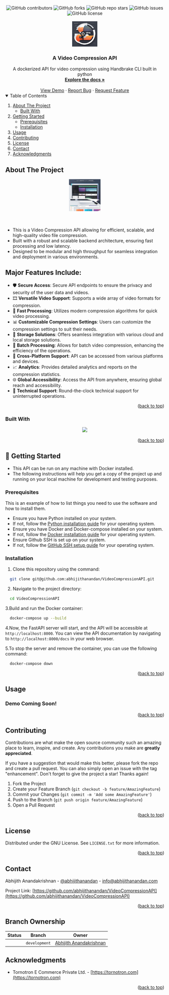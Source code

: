 <div align="center">
<img alt="GitHub contributors" src="https://img.shields.io/github/contributors/abhijithanandan/VideoCompressionAPI?style=for-the-badge">
<img alt="GitHub forks" src="https://img.shields.io/github/forks/abhijithanandan/VideoCompressionAPI?style=for-the-badge">
<img alt="GitHub repo stars" src="https://img.shields.io/github/stars/abhijithanandan/VideoCompressionAPI?style=for-the-badge">
<img alt="GitHub issues" src="https://img.shields.io/github/issues-raw/abhijithanandan/VideoCompressionAPI?style=for-the-badge">
<img alt="GitHub license" src="https://img.shields.io/github/license/abhijithanandan/VideoCompressionAPI?style=for-the-badge">
</div>

<!-- PROJECT LOGO -->
<br />
<div align="center">
  <a href="https://github.com/abhijithanandan">
    <img src="images/Logo.png" alt="Logo" width="80" height="80">
  </a>
  <h3 align="center">A Video Compression API</h3>
  <div align="center">
    A dockerized API for video compression using Handbrake CLI built in python
    <br />
    <a href="https://github.com/abhijithanandan/VideoCompressionAPI/docs/README.md"><strong>Explore the docs »</strong></a>
    <br />
    <br />
    <a href="https://github.com/abhijithanandan/VideoCompressionAPI/demo/README.md">View Demo</a>
    ·
    <a href="https://github.com/abhijithanandan/VideoCompressionAPI/issues">Report Bug</a>
    ·
    <a href="https://github.com/abhijithanandan/VideoCompressionAPI/issues">Request Feature</a>
  </div>
</div>

<!-- TABLE OF CONTENTS -->
<details open>
  <summary>Table of Contents</summary>
  <ol>
    <li>
      <a href="#about-the-project">About The Project</a>
      <ul>
        <li><a href="#built-with">Built With</a></li>
      </ul>
    </li>
    <li>
      <a href="#getting-started">Getting Started</a>
      <ul>
        <li><a href="#prerequisites">Prerequisites</a></li>
        <li><a href="#installation">Installation</a></li>
      </ul>
    </li>
    <li><a href="#usage">Usage</a></li>
    <li><a href="#contributing">Contributing</a></li>
    <li><a href="#license">License</a></li>
    <li><a href="#contact">Contact</a></li>
    <li><a href="#acknowledgments">Acknowledgments</a></li>
  </ol>
</details>

<!-- ABOUT THE PROJECT -->
## About The Project

<div align="center">
  <img alt="Product Image 1" width="20%" height="20%" src="images/Pdt-image-1.png">
 
  <!-- Add vertical space -->
  <br>  
  <br>  
  <br>  

</div>

* This is a Video Compression API allowing for efficient, scalable, and high-quality video file compression.
* Built with a robust and scalable backend architecture, ensuring fast processing and low latency.
* Designed to be modular and high throughput for seamless integration and deployment in various environments.

## Major Features Include:

- 🛡️ **Secure Access**: Secure API endpoints to ensure the privacy and security of the user data and videos.
- 🎞️ **Versatile Video Support**: Supports a wide array of video formats for compression.
- 🚀 **Fast Processing**: Utilizes modern compression algorithms for quick video processing.
- 📊 **Customizable Compression Settings**: Users can customize the compression settings to suit their needs.
- 💾 **Storage Solutions**: Offers seamless integration with various cloud and local storage solutions.
- 🔄 **Batch Processing**: Allows for batch video compression, enhancing the efficiency of the operations.
- 📱 **Cross-Platform Support**: API can be accessed from various platforms and devices.
- 📈 **Analytics**: Provides detailed analytics and reports on the compression statistics.
- 🌐 **Global Accessibility**: Access the API from anywhere, ensuring global reach and accessibility.
- 🔧 **Technical Support**: Round-the-clock technical support for uninterrupted operations.

<p align="right">(<a href="#readme-top">back to top</a>)</p>

### Built With

<!-- Using Devicon font -->
<!-- <img height="50px" width="50px" src="https://cdn.jsdelivr.net/gh/devicons/devicon/icons/flutter/flutter-original.svg" /> -->  
<!-- * [![Flutter][Flutter-Icon]][https://flutter.dev] -->

<!-- Using skill-icons -->
<div align="center">
  <a href="https://skillicons.dev">
    <img src="https://skillicons.dev/icons?i=py,fastapi,sqlite,postgres,docker,kubernetes,postman,aws,figma,vscode,neovim" />
  </a>
</div>

<p align="right">(<a href="#readme-top">back to top</a>)</p>

<!-- Using Shields.io and Simple Icons -->
<!-- <img src="https://img.shields.io/badge/Flutter-20232A?style=for-the-badge&logo=flutter&logoColor=61DAFB" />   -->


<!-- GETTING STARTED -->
## 🚀 Getting Started

* This API can be run on any machine with Docker installed.
* The following instructions will help you get a copy of the project up and running on your local machine for development and testing purposes.
### Prerequisites

This is an example of how to list things you need to use the software and how to install them.

* Ensure you have Python installed on your system.
* If not, follow the [Python installation guide](https://www.python.org/downloads) for your operating system.
* Ensure you have Docker and Docker-compose installed on your system.
* If not, follow the [Docker installation guide](https://docs.docker.com/get-docker) for your operating system.
* Ensure Github SSH is set up on your system.
* If not, follow the [GitHub SSH setup guide](https://docs.github.com/en/github/authenticating-to-github/connecting-to-github-with-ssh) for your operating system.

### Installation
1. Clone this repository using the command:
  ```sh
    git clone git@github.com:abhijithanandan/VideoCompressionAPI.git
  ```
2. Navigate to the project directory:
  ```sh
    cd VideoCompressionAPI
  ```
3.Build and run the Docker container:
  ```sh
    docker-compose up --build
  ```
4.Now, the FastAPI server will start, and the API will be accessible at `http://localhost:8000`. You can view the API documentation by navigating to `http://localhost:8000/docs` in your web browser.

5.To stop the server and remove the container, you can use the following command:
  ```sh
    docker-compose down
  ```


<p align="right">(<a href="#readme-top">back to top</a>)</p>


<!-- USAGE EXAMPLES -->
## Usage

### Demo Coming Soon!

<p align="right">(<a href="#readme-top">back to top</a>)</p>

<!-- CONTRIBUTING -->
## Contributing

Contributions are what make the open source community such an amazing place to learn, inspire, and create. Any contributions you make are **greatly appreciated**.

If you have a suggestion that would make this better, please fork the repo and create a pull request. You can also simply open an issue with the tag "enhancement".
Don't forget to give the project a star! Thanks again!

1. Fork the Project
2. Create your Feature Branch (`git checkout -b feature/AmazingFeature`)
3. Commit your Changes (`git commit -m 'Add some AmazingFeature'`)
4. Push to the Branch (`git push origin feature/AmazingFeature`)
5. Open a Pull Request

<p align="right">(<a href="#readme-top">back to top</a>)</p>


<!-- LICENSE -->
## License

Distributed under the GNU License. See `LICENSE.txt` for more information.

<p align="right">(<a href="#readme-top">back to top</a>)</p>



<!-- CONTACT -->
## Contact

Abhijith Anandakrishnan - [@abhijithanandan](https://twitter.com/abhijithanandan) - info@abhijithanandan.com 

Project Link: [https://github.com/abhijithanandan/VideoCompressionAPI](https://github.com/abhijithanandan/VideoCompressionAPI)

<p align="right">(<a href="#readme-top">back to top</a>)</p>

## Branch Ownership

 | Status | Branch | Owner
 | --- | --- | ---
 |  | `development` | [Abhijith Anandakrishnan](abhijithananthan@gmail.com)


<!-- ACKNOWLEDGMENTS -->
## Acknowledgments

* Tornotron E Commerce Private Ltd. - [https://tornotron.com](https://tornotron.com)

<p align="right">(<a href="#readme-top">back to top</a>)</p>


